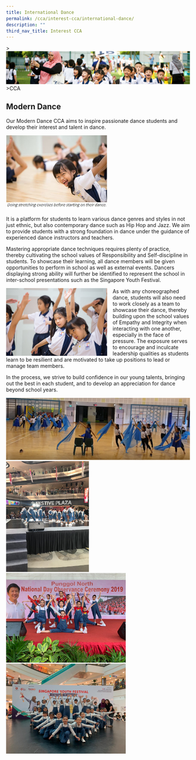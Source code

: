 ```yaml
---
title: International Dance
permalink: /cca/interest-cca/international-dance/
description: ""
third_nav_title: Interest CCA
---
```

&gt;![](/images/CCA/CCA_02.jpg)
&gt;CCA

## Modern Dance

Our Modern Dance CCA aims to inspire passionate dance students and develop their interest and talent in dance.

<img src="/images/CCA/Int%20Dance%201.jpg" style="width:55%">

It is a platform for students to learn various dance genres and styles in not just ethnic, but also contemporary dance such as Hip Hop and Jazz. We aim to provide students with a strong foundation in dance under the guidance of experienced dance instructors and teachers.

Mastering appropriate dance techniques requires plenty of practice, thereby cultivating the school values of Responsibility and Self-discipline in students. To showcase their learning, all dance members will be given opportunities to perform in school as well as external events. Dancers displaying strong ability will further be identified to represent the school in inter-school presentations such as the Singapore Youth Festival.


<img src="/images/CCA/Int%20Dance%202.jpg" style="width:55%;margin-right:15px;" align="left">


As with any choreographed dance, students will also need to work closely as a team to showcase their dance, thereby building upon the school values of Empathy and Integrity when interacting with one another, especially in the face of pressure. The exposure serves to encourage and inculcate leadership qualities as students learn to be resilient and are motivated to take up positions to lead or manage team members.  

  

  

  

In the process, we strive to build confidence in our young talents, bringing out the best in each student, and to develop an appreciation for dance beyond school years.


<img src="/images/CCA/Int%20Dance%203.jpg" style="width:100%">

<img src="/images/CCA/Int%20Dance%204.jpg" style="width:45%">
		 
<img src="/images/CCA/Int%20Dance%205.jpg" style="width:65%">		 
		 
<img src="/images/CCA/Int%20Dance%206.jpeg" style="width:65%">